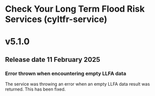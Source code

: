 # Check Your Long Term Flood Risk Services (cyltfr-service)

# v5.1.0

## Release date 11 February 2025

### Error thrown when encountering empty LLFA data

The service was throwing an error when an empty LLFA data result was returned. This has been fixed.

